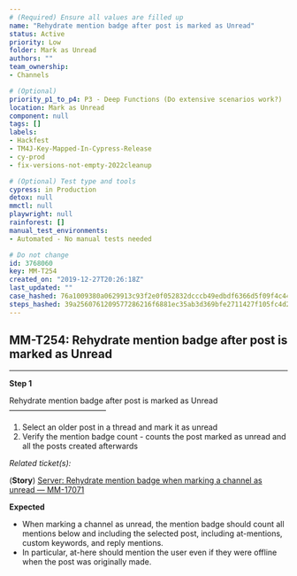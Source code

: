 ```yaml
---
# (Required) Ensure all values are filled up
name: "Rehydrate mention badge after post is marked as Unread"
status: Active
priority: Low
folder: Mark as Unread
authors: ""
team_ownership: 
- Channels

# (Optional)
priority_p1_to_p4: P3 - Deep Functions (Do extensive scenarios work?)
location: Mark as Unread
component: null
tags: []
labels: 
- Hackfest
- TM4J-Key-Mapped-In-Cypress-Release
- cy-prod
- fix-versions-not-empty-2022cleanup

# (Optional) Test type and tools
cypress: in Production
detox: null
mmctl: null
playwright: null
rainforest: []
manual_test_environments: 
- Automated - No manual tests needed

# Do not change
id: 3768060
key: MM-T254
created_on: "2019-12-27T20:26:18Z"
last_updated: ""
case_hashed: 76a1009380a0629913c93f2e0f052832dcccb49edbdf6366d5f09f4c44784c5103fb465b5b0956bb53663e5eb048430b
steps_hashed: 39a2560761209577286216f6881ec35ab3d369bfe2711427f105fc4d2603a6a4e426d81b7735cc937b1fd2d432c5dd24
---
```


<!-- (Auto-generated) Based on frontmatter's "key" and "name" -->

## MM-T254: Rehydrate mention badge after post is marked as Unread

---

**Step 1**

Rehydrate mention badge after post is marked as Unread\
–––––––––––––––––––––––––

1. Select an older post in a thread and mark it as unread
2. Verify the mention badge count - counts the post marked as unread and all the posts created afterwards

_Related ticket(s):_

(**Story**) [Server: Rehydrate mention badge when marking a channel as unread — MM-17071](https://mattermost.atlassian.net/browse/MM-17071)

**Expected**

- When marking a channel as unread, the mention badge should count all mentions below and including the selected post, including at-mentions, custom keywords, and reply mentions.
- In particular, at-here should mention the user even if they were offline when the post was originally made.
